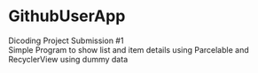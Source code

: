 # GithubUserApp
Dicoding Project Submission #1\
Simple Program to show list and item details using Parcelable and RecyclerView using dummy data
